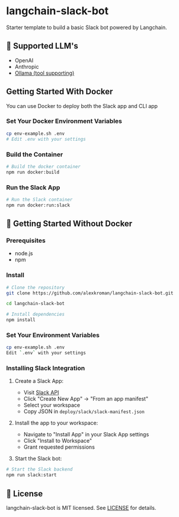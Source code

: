 # langchain-slack-bot

Starter template to build a basic Slack bot powered by Langchain.

## 🧠 Supported LLM's

- OpenAI
- Anthropic
- [Ollama (tool supporting)](https://ollama.com/search?c=tools)

## Getting Started With Docker

You can use Docker to deploy both the Slack app and CLI app

### Set Your Docker Environment Variables

```bash
cp env-example.sh .env
# Edit .env with your settings
```

### Build the Container

```bash
# Build the docker container
npm run docker:build
```

### Run the Slack App

```bash
# Run the Slack container
npm run docker:run:slack
```

## 🚀 Getting Started Without Docker

### Prerequisites

- node.js
- npm

### Install

```bash
# Clone the repository
git clone https://github.com/alexkroman/langchain-slack-bot.git

cd langchain-slack-bot

# Install dependencies
npm install
```

### Set Your Environment Variables

```bash
cp env-example.sh .env
Edit `.env` with your settings
```

### Installing Slack Integration

1. Create a Slack App:

   - Visit [Slack API](https://api.slack.com/apps)
   - Click "Create New App" → "From an app manifest"
   - Select your workspace
   - Copy JSON in `deploy/slack/slack-manifest.json`

2. Install the app to your workspace:

   - Navigate to "Install App" in your Slack App settings
   - Click "Install to Workspace"
   - Grant requested permissions

3. Start the Slack bot:

```bash
# Start the Slack backend
npm run slack:start
```

## 📜 License

langchain-slack-bot is MIT licensed. See [LICENSE](LICENSE.txt) for details.
